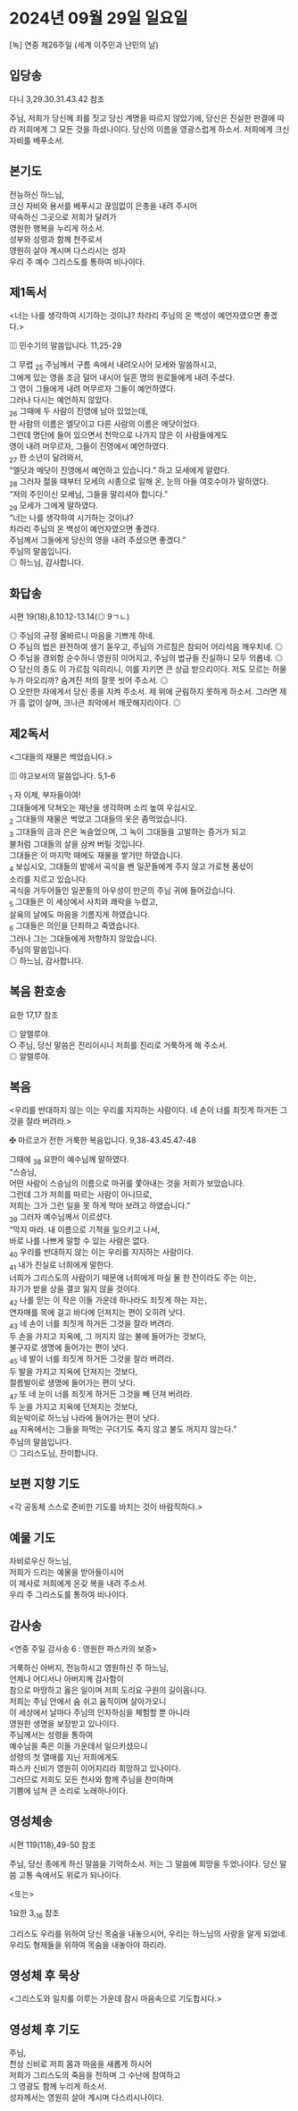 # 2024년 09월 29일 일요일

[녹] 연중 제26주일 (세계 이주민과 난민의 날)


## 입당송

다니 3,29.30.31.43.42 참조

주님, 저희가 당신께 죄를 짓고 당신 계명을 따르지 않았기에, 당신은 진실한 판결에 따라 저희에게 그 모든 것을 하셨나이다. 당신의 이름을 영광스럽게 하소서. 저희에게 크신 자비를 베푸소서.  
  
## 본기도

전능하신 하느님,  
크신 자비와 용서를 베푸시고 끊임없이 은총을 내려 주시어  
약속하신 그곳으로 저희가 달려가  
영원한 행복을 누리게 하소서.  
성부와 성령과 함께 천주로서  
영원히 살아 계시며 다스리시는 성자  
우리 주 예수 그리스도를 통하여 비나이다.  
  
## 제1독서

<너는 나를 생각하여 시기하는 것이냐? 차라리 주님의 온 백성이 예언자였으면 좋겠다.>

▥ 민수기의 말씀입니다. 11,25-29

그 무렵 <sub>25</sub> 주님께서 구름 속에서 내려오시어 모세와 말씀하시고,  
그에게 있는 영을 조금 덜어 내시어 일흔 명의 원로들에게 내려 주셨다.  
그 영이 그들에게 내려 머무르자 그들이 예언하였다.  
그러나 다시는 예언하지 않았다.  
<sub>26</sub> 그때에 두 사람이 진영에 남아 있었는데,  
한 사람의 이름은 엘닷이고 다른 사람의 이름은 메닷이었다.  
그런데 명단에 들어 있으면서 천막으로 나가지 않은 이 사람들에게도  
영이 내려 머무르자, 그들이 진영에서 예언하였다.  
<sub>27</sub> 한 소년이 달려와서,  
“엘닷과 메닷이 진영에서 예언하고 있습니다.” 하고 모세에게 알렸다.  
<sub>28</sub> 그러자 젊을 때부터 모세의 시종으로 일해 온, 눈의 아들 여호수아가 말하였다.  
“저의 주인이신 모세님, 그들을 말리셔야 합니다.”  
<sub>29</sub> 모세가 그에게 말하였다.  
“너는 나를 생각하여 시기하는 것이냐?  
차라리 주님의 온 백성이 예언자였으면 좋겠다.  
주님께서 그들에게 당신의 영을 내려 주셨으면 좋겠다.”  
주님의 말씀입니다.  
◎ 하느님, 감사합니다.  
  
## 화답송

시편 19(18),8.10.12-13.14(◎ 9ㄱㄴ)

◎ 주님의 규정 올바르니 마음을 기쁘게 하네.  
○ 주님의 법은 완전하여 생기 돋우고, 주님의 가르침은 참되어 어리석음 깨우치네. ◎  
○ 주님을 경외함 순수하니 영원히 이어지고, 주님의 법규들 진실하니 모두 의롭네. ◎  
○ 당신의 종도 이 가르침 익히리니, 이를 지키면 큰 상급 받으리이다. 저도 모르는 허물 누가 아오리까? 숨겨진 저의 잘못 씻어 주소서. ◎  
○ 오만한 자에게서 당신 종을 지켜 주소서. 제 위에 군림하지 못하게 하소서. 그러면 제가 흠 없이 살며, 크나큰 죄악에서 깨끗해지리이다. ◎  
  
## 제2독서

<그대들의 재물은 썩었습니다.>

▥ 야고보서의 말씀입니다. 5,1-6

<sub>1</sub> 자 이제, 부자들이여!  
그대들에게 닥쳐오는 재난을 생각하며 소리 높여 우십시오.  
<sub>2</sub> 그대들의 재물은 썩었고 그대들의 옷은 좀먹었습니다.  
<sub>3</sub> 그대들의 금과 은은 녹슬었으며, 그 녹이 그대들을 고발하는 증거가 되고  
불처럼 그대들의 살을 삼켜 버릴 것입니다.  
그대들은 이 마지막 때에도 재물을 쌓기만 하였습니다.  
<sub>4</sub> 보십시오, 그대들의 밭에서 곡식을 벤 일꾼들에게 주지 않고 가로챈 품삯이  
소리를 지르고 있습니다.  
곡식을 거두어들인 일꾼들의 아우성이 만군의 주님 귀에 들어갔습니다.  
<sub>5</sub> 그대들은 이 세상에서 사치와 쾌락을 누렸고,  
살육의 날에도 마음을 기름지게 하였습니다.  
<sub>6</sub> 그대들은 의인을 단죄하고 죽였습니다.  
그러나 그는 그대들에게 저항하지 않았습니다.  
주님의 말씀입니다.  
◎ 하느님, 감사합니다.  
  
## 복음 환호송

요한 17,17 참조

◎ 알렐루야.  
○ 주님, 당신 말씀은 진리이시니 저희를 진리로 거룩하게 해 주소서.  
◎ 알렐루야.  
  
## 복음

<우리를 반대하지 않는 이는 우리를 지지하는 사람이다. 네 손이 너를 죄짓게 하거든 그것을 잘라 버려라.>

✠ 마르코가 전한 거룩한 복음입니다. 9,38-43.45.47-48

그때에 <sub>38</sub> 요한이 예수님께 말하였다.  
“스승님,  
어떤 사람이 스승님의 이름으로 마귀를 쫓아내는 것을 저희가 보았습니다.  
그런데 그가 저희를 따르는 사람이 아니므로,  
저희는 그가 그런 일을 못 하게 막아 보려고 하였습니다.”  
<sub>39</sub> 그러자 예수님께서 이르셨다.  
“막지 마라. 내 이름으로 기적을 일으키고 나서,  
바로 나를 나쁘게 말할 수 있는 사람은 없다.  
<sub>40</sub> 우리를 반대하지 않는 이는 우리를 지지하는 사람이다.  
<sub>41</sub> 내가 진실로 너희에게 말한다.  
너희가 그리스도의 사람이기 때문에 너희에게 마실 물 한 잔이라도 주는 이는,  
자기가 받을 상을 결코 잃지 않을 것이다.  
<sub>42</sub> 나를 믿는 이 작은 이들 가운데 하나라도 죄짓게 하는 자는,  
연자매를 목에 걸고 바다에 던져지는 편이 오히려 낫다.  
<sub>43</sub> 네 손이 너를 죄짓게 하거든 그것을 잘라 버려라.  
두 손을 가지고 지옥에, 그 꺼지지 않는 불에 들어가는 것보다,  
불구자로 생명에 들어가는 편이 낫다.  
<sub>45</sub> 네 발이 너를 죄짓게 하거든 그것을 잘라 버려라.  
두 발을 가지고 지옥에 던져지는 것보다,  
절름발이로 생명에 들어가는 편이 낫다.  
<sub>47</sub> 또 네 눈이 너를 죄짓게 하거든 그것을 빼 던져 버려라.  
두 눈을 가지고 지옥에 던져지는 것보다,  
외눈박이로 하느님 나라에 들어가는 편이 낫다.  
<sub>48</sub> 지옥에서는 그들을 파먹는 구더기도 죽지 않고 불도 꺼지지 않는다.”  
주님의 말씀입니다.  
◎ 그리스도님, 찬미합니다.  
  
## 보편 지향 기도

<각 공동체 스스로 준비한 기도를 바치는 것이 바람직하다.>

  
## 예물 기도

자비로우신 하느님,  
저희가 드리는 예물을 받아들이시어  
이 제사로 저희에게 온갖 복을 내려 주소서.  
우리 주 그리스도를 통하여 비나이다.  
  
## 감사송

<연중 주일 감사송 6 : 영원한 파스카의 보증>

거룩하신 아버지, 전능하시고 영원하신 주 하느님,  
언제나 어디서나 아버지께 감사함이  
참으로 마땅하고 옳은 일이며 저희 도리요 구원의 길이옵니다.  
저희는 주님 안에서 숨 쉬고 움직이며 살아가오니  
이 세상에서 날마다 주님의 인자하심을 체험할 뿐 아니라  
영원한 생명을 보장받고 있나이다.  
주님께서는 성령을 통하여  
예수님을 죽은 이들 가운데서 일으키셨으니  
성령의 첫 열매를 지닌 저희에게도  
파스카 신비가 영원히 이어지리라 희망하고 있나이다.  
그러므로 저희도 모든 천사와 함께 주님을 찬미하며  
기쁨에 넘쳐 큰 소리로 노래하나이다.  
  
## 영성체송

시편 119(118),49-50 참조

주님, 당신 종에게 하신 말씀을 기억하소서. 저는 그 말씀에 희망을 두었나이다. 당신 말씀 고통 속에서도 위로가 되나이다.  
  
<또는>  
  
1요한 3,<sub>16</sub> 참조  
  
그리스도 우리를 위하여 당신 목숨을 내놓으시어, 우리는 하느님의 사랑을 알게 되었네. 우리도 형제들을 위하여 목숨을 내놓아야 하리라.  
## 영성체 후 묵상

<그리스도와 일치를 이루는 가운데 잠시 마음속으로 기도합시다.>  
## 영성체 후 기도

주님,  
천상 신비로 저희 몸과 마음을 새롭게 하시어  
저희가 그리스도의 죽음을 전하며 그 수난에 참여하고  
그 영광도 함께 누리게 하소서.  
성자께서는 영원히 살아 계시며 다스리시나이다.
